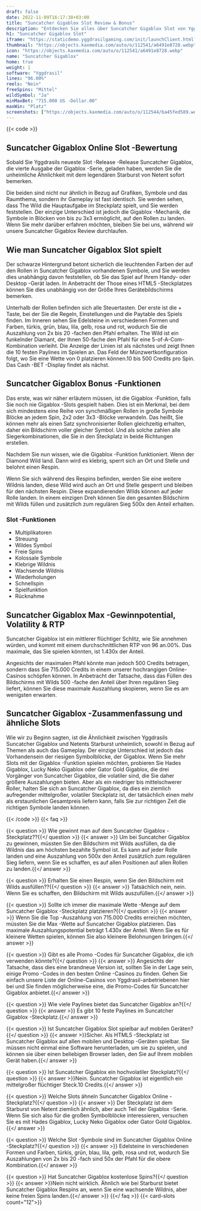 ```yaml
---
draft: false
date: 2022-11-09T16:17:38+03:00
title: "Suncatcher Gigablox Slot Review & Bonus"
description: "Entdecken Sie alles über Suncatcher Gigablox Slot von Yggdrasils Volatilität, Funktionen, RTP, Auszahlungen und kostenlose Spins und Boni von den besten Online -Casinos!"
h1: "Suncatcher Gigablox Slot"
iframe: "https://staticdemo.yggdrasilgaming.com/init/launchClient.html?gameid=7406&lang=en&currency=EUR&org=Demo&key=&fullscreen=yes"
thumbnail: "https://objects.kaxmedia.com/auto/o/112541/a6491e8728.webp"
icon: "https://objects.kaxmedia.com/auto/o/112541/a6491e8728.webp"
name: "Suncatcher Gigablox"
home: true
weight: 1
software: "Yggdrasil"
lines: "96.00%"
reels: "Nein"
freeSpins: "Mittel"
wildSymbol: "Ja"
minMaxBet: "715.000 US -Dollar.00"
maxWin: "Platz"
screenshots: ["https://objects.kaxmedia.com/auto/o/112544/ba45fed589.webp"]
---
```


{{< code >}}<h2>Suncatcher Gigablox Online Slot -Bewertung</h2><p>Sobald Sie Yggdrasils neueste Slot -Release -Release Suncatcher Gigablox, die vierte Ausgabe der Gigablox -Serie, geladen haben, werden Sie die unheimliche Ähnlichkeit mit dem legendären Starburst von Netent sofort bemerken.</p><p>Die beiden sind nicht nur ähnlich in Bezug auf Grafiken, Symbole und das Raumthema, sondern ihr Gameplay ist fast identisch. Sie werden sehen, dass The Wild die Hauptaufgabe im Steckplatz spielt, und Sie werden feststellen. Der einzige Unterschied ist jedoch die Gigablox -Mechanik, die Symbole in Blöcken von bis zu 3x3 ermöglicht, auf den Rollen zu landen. Wenn Sie mehr darüber erfahren möchten, bleiben Sie bei uns, während wir unsere Suncatcher Gigablox Review durchlaufen.</p><h2>Wie man Suncatcher Gigablox Slot spielt</h2><p>Der schwarze Hintergrund betont sicherlich die leuchtenden Farben der auf den Rollen in Suncatcher Gigablox vorhandenen Symbole, und Sie werden dies unabhängig davon feststellen, ob Sie das Spiel auf Ihrem Handy- oder Desktop -Gerät laden. In Anbetracht der Those eines HTML5 -Steckplatzes können Sie dies unabhängig von der Größe Ihres Gerätebildschirms bemerken.</p><p>Unterhalb der Rollen befinden sich alle Steuertasten. Der erste ist die + Taste, bei der Sie die Regeln, Einstellungen und die Paytable des Spiels finden. Im Inneren sehen Sie Edelsteine in verschiedenen Formen und Farben, türkis, grün, blau, lila, gelb, rosa und rot, wodurch Sie die Auszahlung von 2x bis 20 -fachen den Pfahl erhalten. The Wild ist ein funkelnder Diamant, der Ihnen 50-fache den Pfahl für eine 5-of-A-Com-Kombination verleiht. Die Anzeige der Linien ist als nächstes und zeigt Ihnen die 10 festen Paylines im Spielen an. Das Feld der Münzwertkonfiguration folgt, wo Sie eine Wette von 0 platzieren können.10 bis 500 Credits pro Spin. Das Cash -BET -Display findet als nächst.</p><h2>Suncatcher Gigablox Bonus -Funktionen</h2><p>Das erste, was wir näher erläutern müssen, ist die Gigablox -Funktion, falls Sie noch nie Gigablox -Slots gespielt haben. Dies ist ein Merkmal, bei dem sich mindestens eine Reihe von synchmäßigen Rollen in große Symbole Blöcke an jedem Spin, 2x2 oder 3x3 -Blöcke verwandeln. Das heißt, Sie können mehr als einen Satz synchronisierter Rollen gleichzeitig erhalten, daher ein Bildschirm voller gleicher Symbol. Und als solche zahlen alle Siegerkombinationen, die Sie in den Steckplatz in beide Richtungen erstellen.</p><p>Nachdem Sie nun wissen, wie die Gigablox -Funktion funktioniert. Wenn der Diamond Wild land. Dann wird es klebrig, sperrt sich an Ort und Stelle und belohnt einen Respin.</p><p>Wenn Sie sich während des Respins befinden, werden Sie eine weitere Wildnis landen, diese Wild wird auch an Ort und Stelle gesperrt und bleiben für den nächsten Respin. Diese expandierenden Wilds können auf jeder Rolle landen. In einem einzigen Dreh können Sie den gesamten Bildschirm mit Wilds füllen und zusätzlich zum regulären Sieg 500x den Anteil erhalten.</p><h3>
Slot -Funktionen</h3><ul>
<li></span>
Multiplikatoren</li>
<li></span>
Streuung</li>
<li></span>
Wildes Symbol</li>
<li></span>
Freie Spins</li>
<li></span>
Kolossale Symbole</li>
<li></span>
Klebrige Wildnis</li>
<li></span>
Wachsende Wildnis</li>
<li></span>
Wiederholungen</li>
<li></span>
Schnellspin</li>
<li></span>
Spielfunktion</li>
<li></span>
Rücknahme</li></ul><h2>Suncatcher Gigablox Max -Gewinnpotential, Volatility & RTP</h2><p>Suncatcher Gigablox ist ein mittlerer flüchtiger Schlitz, wie Sie annehmen würden, und kommt mit einem durchschnittlichen RTP von 96 an.00%. Das maximale, das Sie spielen könnten, ist 1.430x der Anteil.</p><p>Angesichts der maximalen Pfahl könnte man jedoch 500 Credits betragen, sondern dass Sie 715.000 Credits in einem unserer hochrangigen Online-Casinos schöpfen können. In Anbetracht der Tatsache, dass das Füllen des Bildschirms mit Wilds 500 -fache den Anteil über Ihren regulären Sieg liefert, können Sie diese maximale Auszahlung skopieren, wenn Sie es am wenigsten erwarten.</p><h2>Suncatcher Gigablox -Zusammenfassung und ähnliche Slots</h2><p>Wie wir zu Beginn sagten, ist die Ähnlichkeit zwischen Yggdrasils Suncatcher Gigablox und Netents Starburst unheimlich, sowohl in Bezug auf Themen als auch das Gameplay. Der einzige Unterschied ist jedoch das Vorhandensein der riesigen Symbolblöcke, der Gigablox. Wenn Sie mehr Slots mit der Gigablox -Funktion spielen möchten, probieren Sie Hades Gigablox, Lucky Neko Gigablox oder Gator Gold Gigablox, die drei Vorgänger von Suncatcher Gigablox, die volatiler sind, die Sie daher größere Auszahlungen bieten. Aber als ein niedriger bis mittelschwerer Roller, halten Sie sich an Suncatcher Gigablox, da dies ein ziemlich aufregender mittelgroßer, volatiler Steckplatz ist, der tatsächlich einen mehr als erstaunlichen Gesamtpreis liefern kann, falls Sie zur richtigen Zeit die richtigen Symbole landen können.</p>
{{< /code >}}
{{< faq >}}

{{< question >}} Wie gewinnt man auf dem Suncatcher Gigablox -Steckplatz??{{</ question >}}
{{< answer >}} Um bei Suncatcher Gigablox zu gewinnen, müssten Sie den Bildschirm mit Wilds ausfüllen, da die Wildnis das am höchsten bezahlte Symbol ist. Es kann auf jeder Rolle landen und eine Auszahlung von 500x den Anteil zusätzlich zum regulären Sieg liefern, wenn Sie es schaffen, es auf allen Positionen auf allen Rollen zu landen.{{</ answer >}}

{{< question >}} Erhalten Sie einen Respin, wenn Sie den Bildschirm mit Wilds ausfüllen??{{</ question >}}
{{< answer >}} Tatsächlich nein, nein. Wenn Sie es schaffen, den Bildschirm mit Wilds auszufüllen.{{</ answer >}}

{{< question >}} Sollte ich immer die maximale Wette -Menge auf dem Suncatcher Gigablox -Steckplatz platzieren?{{</ question >}}
{{< answer >}} Wenn Sie die Top -Auszahlung von 715.000 Credits erreichen möchten, müssten Sie die Max -Wette auf Suncatcher Gigablox platzieren. Das maximale Auszahlungspotential beträgt 1.430x der Anteil. Wenn Sie es für kleinere Wetten spielen, können Sie also kleinere Belohnungen bringen.{{</ answer >}}

{{< question >}} Gibt es alle Promo -Codes für Suncatcher Gigablox, die ich verwenden könnte?{{</ question >}}
{{< answer >}} Angesichts der Tatsache, dass dies eine brandneue Version ist, sollten Sie in der Lage sein, einige Promo -Codes in den besten Online -Casinos zu finden. Gehen Sie einfach unsere Liste der Online-Casinos von Yggdrasil-anbetriebenen hier bei und Sie finden möglicherweise eine, die Promo-Codes für Suncatcher Gigablox anbietet.{{</ answer >}}

{{< question >}} Wie viele Paylines bietet das Suncatcher Gigablox an?{{</ question >}}
{{< answer >}} Es gibt 10 feste Paylines im Suncatcher Gigablox -Steckplatz.{{</ answer >}}

{{< question >}} Ist Suncatcher Gigablox Slot spielbar auf mobilen Geräten?{{</ question >}}
{{< answer >}}Sicher. Als HTML5 -Steckplatz ist Suncatcher Gigablox auf allen mobilen und Desktop -Geräten spielbar. Sie müssen nicht einmal eine Software herunterladen, um sie zu spielen, und können sie über einen beliebigen Browser laden, den Sie auf Ihrem mobilen Gerät haben.{{</ answer >}}

{{< question >}} Ist Suncatcher Gigablox ein hochvolatiler Steckplatz?{{</ question >}}
{{< answer >}}Nein. Suncatcher Gigablox ist eigentlich ein mittelgroßer flüchtiger Steck.10 Credits.{{</ answer >}}

{{< question >}} Welche Slots ähneln Suncatcher Gigablox Online -Steckplatz?{{</ question >}}
{{< answer >}} Der Steckplatz ist dem Starburst von Netent ziemlich ähnlich, aber auch Teil der Gigablox -Serie. Wenn Sie sich also für die großen Symbolblöcke interessieren, versuchen Sie es mit Hades Gigablox, Lucky Neko Gigablox oder Gator Gold Gigablox.{{</ answer >}}

{{< question >}} Welche Slot -Symbole sind im Suncatcher Gigablox Online -Steckplatz?{{</ question >}}
{{< answer >}} Edelsteine in verschiedenen Formen und Farben, türkis, grün, blau, lila, gelb, rosa und rot, wodurch Sie Auszahlungen von 2x bis 20 -fach sind 50x der Pfahl für die obere Kombination.{{</ answer >}}

{{< question >}} Hat Suncatcher Gigablox kostenlose Spins?{{</ question >}}
{{< answer >}}Nein nicht wirklich. Ähnlich wie bei Starburst bietet Suncatcher Gigablox Respins an, wenn Sie eine wachsende Wildnis, aber keine freien Spins landen.{{</ answer >}}
{{</ faq >}}
{{< card-slots count="12">}}